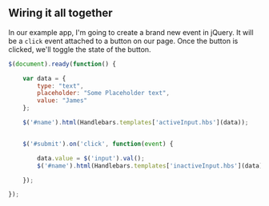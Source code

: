 ## Wiring it all together

In our example app, I'm going to create a brand new event in jQuery. It will be a `click` event attached to a button on our page. Once the button is clicked, we'll toggle the state of the button.

```javascript
$(document).ready(function() {

	var data = {
		type: "text",
		placeholder: "Some Placeholder text",
		value: "James"
	};

	$('#name').html(Handlebars.templates['activeInput.hbs'](data));


	$('#submit').on('click', function(event) {

		data.value = $('input').val();
		$('#name').html(Handlebars.templates['inactiveInput.hbs'](data));

	});

});
```
